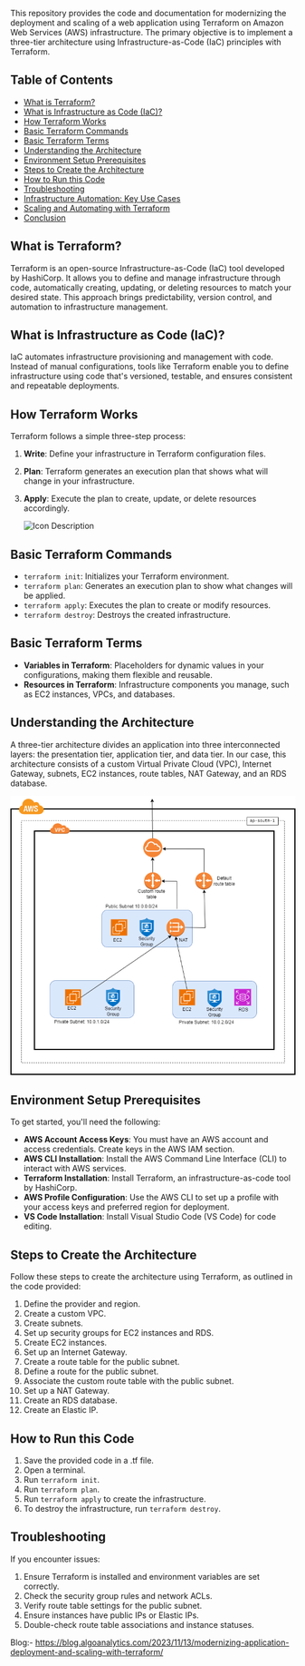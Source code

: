 
This repository provides the code and documentation for modernizing the deployment and scaling of a web application using Terraform on Amazon Web Services (AWS) infrastructure. The primary objective is to implement a three-tier architecture using Infrastructure-as-Code (IaC) principles with Terraform.

## Table of Contents
- [What is Terraform?](#what-is-terraform)
- [What is Infrastructure as Code (IaC)?](#what-is-infrastructure-as-code-iac)
- [How Terraform Works](#how-terraform-works)
- [Basic Terraform Commands](#basic-terraform-commands)
- [Basic Terraform Terms](#basic-terraform-terms)
- [Understanding the Architecture](#understanding-the-architecture)
- [Environment Setup Prerequisites](#environment-setup-prerequisites)
- [Steps to Create the Architecture](#steps-to-create-the-architecture)
- [How to Run this Code](#how-to-run-this-code)
- [Troubleshooting](#troubleshooting)
- [Infrastructure Automation: Key Use Cases](#infrastructure-automation-key-use-cases)
- [Scaling and Automating with Terraform](#scaling-and-automating-with-terraform)
- [Conclusion](#conclusion)

## What is Terraform?
Terraform is an open-source Infrastructure-as-Code (IaC) tool developed by HashiCorp. It allows you to define and manage infrastructure through code, automatically creating, updating, or deleting resources to match your desired state. This approach brings predictability, version control, and automation to infrastructure management.

## What is Infrastructure as Code (IaC)?
IaC automates infrastructure provisioning and management with code. Instead of manual configurations, tools like Terraform enable you to define infrastructure using code that's versioned, testable, and ensures consistent and repeatable deployments.

## How Terraform Works
Terraform follows a simple three-step process:
1. **Write**: Define your infrastructure in Terraform configuration files.
2. **Plan**: Terraform generates an execution plan that shows what will change in your infrastructure.
3. **Apply**: Execute the plan to create, update, or delete resources accordingly.

    <img src="https://www.google.com/url?sa=i&url=https%3A%2F%2Fdeveloper.hashicorp.com%2Fterraform%2Fintro&psig=AOvVaw3X1qFjG6kREeRQ8ljv-oOL&ust=1699984645454000&source=images&cd=vfe&opi=89978449&ved=0CBIQjRxqFwoTCMiDrLnGwYIDFQAAAAAdAAAAABAE" alt="Icon Description" width="100" height="100">


## Basic Terraform Commands
- `terraform init`: Initializes your Terraform environment.
- `terraform plan`: Generates an execution plan to show what changes will be applied.
- `terraform apply`: Executes the plan to create or modify resources.
- `terraform destroy`: Destroys the created infrastructure.

## Basic Terraform Terms
- **Variables in Terraform**: Placeholders for dynamic values in your configurations, making them flexible and reusable.
- **Resources in Terraform**: Infrastructure components you manage, such as EC2 instances, VPCs, and databases.

## Understanding the Architecture
A three-tier architecture divides an application into three interconnected layers: the presentation tier, application tier, and data tier. In our case, this architecture consists of a custom Virtual Private Cloud (VPC), Internet Gateway, subnets, EC2 instances, route tables, NAT Gateway, and an RDS database.

![Terraform Flow Diagram](./arch.png)

## Environment Setup Prerequisites
To get started, you'll need the following:
- **AWS Account Access Keys**: You must have an AWS account and access credentials. Create keys in the AWS IAM section.
- **AWS CLI Installation**: Install the AWS Command Line Interface (CLI) to interact with AWS services.
- **Terraform Installation**: Install Terraform, an infrastructure-as-code tool by HashiCorp.
- **AWS Profile Configuration**: Use the AWS CLI to set up a profile with your access keys and preferred region for deployment.
- **VS Code Installation**: Install Visual Studio Code (VS Code) for code editing.

## Steps to Create the Architecture
Follow these steps to create the architecture using Terraform, as outlined in the code provided:
1. Define the provider and region.
2. Create a custom VPC.
3. Create subnets.
4. Set up security groups for EC2 instances and RDS.
5. Create EC2 instances.
6. Set up an Internet Gateway.
7. Create a route table for the public subnet.
8. Define a route for the public subnet.
9. Associate the custom route table with the public subnet.
10. Set up a NAT Gateway.
11. Create an RDS database.
12. Create an Elastic IP.

## How to Run this Code
1. Save the provided code in a .tf file.
2. Open a terminal.
3. Run `terraform init`.
4. Run `terraform plan`.
5. Run `terraform apply` to create the infrastructure.
6. To destroy the infrastructure, run `terraform destroy`.

## Troubleshooting
If you encounter issues:
1. Ensure Terraform is installed and environment variables are set correctly.
2. Check the security group rules and network ACLs.
3. Verify route table settings for the public subnet.
4. Ensure instances have public IPs or Elastic IPs.
5. Double-check route table associations and instance statuses.

Blog:-
https://blog.algoanalytics.com/2023/11/13/modernizing-application-deployment-and-scaling-with-terraform/

